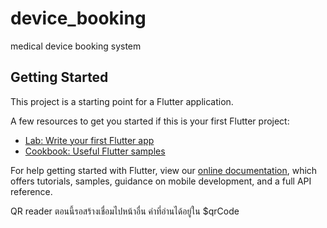# device_booking

medical device booking system

## Getting Started

This project is a starting point for a Flutter application.

A few resources to get you started if this is your first Flutter project:

- [Lab: Write your first Flutter app](https://flutter.dev/docs/get-started/codelab)
- [Cookbook: Useful Flutter samples](https://flutter.dev/docs/cookbook)

For help getting started with Flutter, view our
[online documentation](https://flutter.dev/docs), which offers tutorials,
samples, guidance on mobile development, and a full API reference.


QR reader ตอนนี้รอสร้างเชื่อมไปหน้าอื่น ค่าที่อ่านได้อยู่ใน $qrCode